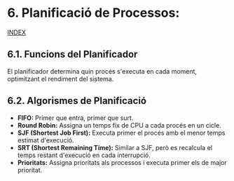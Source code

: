 # 6. Planificació de Processos:
[INDEX](00_Introduccio.md)
## 6.1. Funcions del Planificador
El planificador determina quin procés s'executa en cada moment, optimitzant el rendiment del sistema.
## 6.2. Algorismes de Planificació
- **FIFO:** Primer que entra, primer que surt.
- **Round Robin:** Assigna un temps fix de CPU a cada procés en un cicle.
- **SJF (Shortest Job First):** Executa primer el procés amb el menor temps estimat d'execució.
- **SRT (Shortest Remaining Time):** Similar a SJF, però es recalcula el temps restant d'execució en cada interrupció.
- **Prioritats:** Assigna prioritats als processos i executa primer els de major prioritat.
